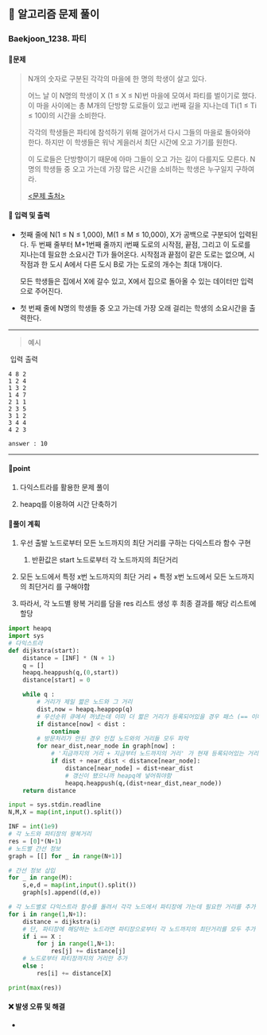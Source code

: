 ## 🐌 알고리즘 문제 풀이

### Baekjoon_1238. 파티



#### 📒문제

> N개의 숫자로 구분된 각각의 마을에 한 명의 학생이 살고 있다.
>
> 어느 날 이 N명의 학생이 X (1 ≤ X ≤ N)번 마을에 모여서 파티를 벌이기로 했다. 이 마을 사이에는 총 M개의 단방향 도로들이 있고 i번째 길을 지나는데 Ti(1 ≤ Ti ≤ 100)의 시간을 소비한다.
>
> 각각의 학생들은 파티에 참석하기 위해 걸어가서 다시 그들의 마을로 돌아와야 한다. 하지만 이 학생들은 워낙 게을러서 최단 시간에 오고 가기를 원한다.
>
> 이 도로들은 단방향이기 때문에 아마 그들이 오고 가는 길이 다를지도 모른다. N명의 학생들 중 오고 가는데 가장 많은 시간을 소비하는 학생은 누구일지 구하여라.
>
> [<문제 출처>](https://www.acmicpc.net/problem/1238)



#### :pushpin: 입력 및 출력

- 첫째 줄에 N(1 ≤ N ≤ 1,000), M(1 ≤ M ≤ 10,000), X가 공백으로 구분되어 입력된다. 두 번째 줄부터 M+1번째 줄까지 i번째 도로의 시작점, 끝점, 그리고 이 도로를 지나는데 필요한 소요시간 Ti가 들어온다. 시작점과 끝점이 같은 도로는 없으며, 시작점과 한 도시 A에서 다른 도시 B로 가는 도로의 개수는 최대 1개이다.

  모든 학생들은 집에서 X에 갈수 있고, X에서 집으로 돌아올 수 있는 데이터만 입력으로 주어진다.

- 첫 번째 줄에 N명의 학생들 중 오고 가는데 가장 오래 걸리는 학생의 소요시간을 출력한다.

---

> 예시

​	입력				 출력

```
4 8 2
1 2 4
1 3 2
1 4 7
2 1 1
2 3 5
3 1 2
3 4 4
4 2 3

answer : 10
```

----




#### 🚀point

1. 다익스트라를 활용한 문제 풀이

1. heapq를 이용하여 시간 단축하기

   

#### 🔎풀이 계획

1. 우선 출발 노드로부터 모든 노드까지의 최단 거리를 구하는 다익스트라 함수 구현
   1. 반환값은 start 노드로부터 각 노드까지의 최단거리

1. 모든 노드에서 특정 x번 노드까지의 최단 거리 + 특정 x번 노드에서 모든 노드까지의 최단거리 를 구해야함
1. 따라서, 각 노드별 왕복 거리를 담을 res 리스트 생성 후 최종 결과를 해당 리스트에 할당


```python
import heapq
import sys
# 다익스트라
def dijkstra(start):
    distance = [INF] * (N + 1)
    q = []
    heapq.heappush(q,(0,start))
    distance[start] = 0

    while q :
        # 거리가 제일 짧은 노드와 그 거리
        dist,now = heapq.heappop(q)
        # 우선순위 큐에서 꺼냈는데 이미 더 짧은 거리가 등록되어있을 경우 패스 (== 이미 방문처리가 되어있는 경우)
        if distance[now] < dist :
            continue
		# 방문처리가 안된 경우 인접 노드와의 거리들 모두 파악
        for near_dist,near_node in graph[now] :
            # '지금까지의 거리 + 지금부터 노드까지의 거리' 가 현재 등록되어있는 거리보다 짧다면 바꿔줌
            if dist + near_dist < distance[near_node]:
                distance[near_node] = dist+near_dist
                # 갱신이 됐으니까 heapq에 넣어줘야함
                heapq.heappush(q,(dist+near_dist,near_node))
    return distance

input = sys.stdin.readline
N,M,X = map(int,input().split())

INF = int(1e9)
# 각 노드와 파티장의 왕복거리
res = [0]*(N+1)
# 노드별 간선 정보
graph = [[] for _ in range(N+1)]

# 간선 정보 삽입
for _ in range(M):
    s,e,d = map(int,input().split())
    graph[s].append((d,e))

# 각 노드별로 다익스트라 함수를 돌려서 각각 노드에서 파티장에 가는데 필요한 거리를 추가
for i in range(1,N+1):
    distance = dijkstra(i)
    # 단, 파티장에 해당하는 노드라면 파티장으로부터 각 노드까지의 최단거리를 모두 추가
    if i == X :
        for j in range(1,N+1):
            res[j] += distance[j]
    # 노드로부터 파티장까지의 거리만 추가
    else :
        res[i] += distance[X]

print(max(res))
```



#### ❌ 발생 오류 및 해결

- 

